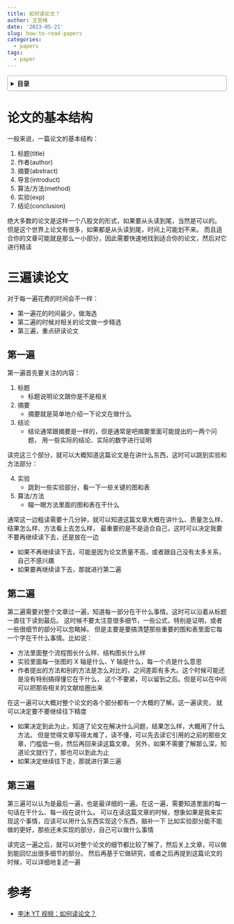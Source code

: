 ```yaml
---
title: 如何读论文？
author: 王哲峰
date: '2023-05-21'
slug: how-to-read-papers
categories:
  - papers
tags:
  - paper
---
```


<style>
details {
    border: 1px solid #aaa;
    border-radius: 4px;
    padding: .5em .5em 0;
}
summary {
    font-weight: bold;
    margin: -.5em -.5em 0;
    padding: .5em;
}
details[open] {
    padding: .5em;
}
details[open] summary {
    border-bottom: 1px solid #aaa;
    margin-bottom: .5em;
}
img {
    pointer-events: none;
}
</style>

<details><summary>目录</summary><p>

- [论文的基本结构](#论文的基本结构)
- [三遍读论文](#三遍读论文)
  - [第一遍](#第一遍)
  - [第二遍](#第二遍)
  - [第三遍](#第三遍)
- [参考](#参考)
</p></details><p></p>

# 论文的基本结构

一般来说，一篇论文的基本结构：

1. 标题(title)
2. 作者(author)
3. 摘要(abstract)
4. 导言(introduct)
5. 算法/方法(method)
6. 实验(exp)
7. 结论(conclusion)

绝大多数的论文是这样一个八股文的形式，如果要从头读到尾，当然是可以的。
但是这个世界上论文有很多，如果都是从头读到尾，时间上可能划不来。
而且适合你的文章可能就是那么一小部分，因此需要快速地找到适合你的论文，然后对它进行精读

# 三遍读论文

对于每一遍花费的时间会不一样：

* 第一遍花的时间最少，做海选
* 第二遍的时候对相关的论文做一步精选
* 第三遍，重点研读论文

## 第一遍

第一遍首先要关注的内容：

1. 标题
    - 标题说明论文跟你是不是相关
2. 摘要
    - 摘要就是简单地介绍一下论文在做什么
3. 结论
    - 结论通常跟摘要是一样的，但是通常是吧摘要里面可能提出的一两个问题，
      用一些实际的结论、实际的数字进行证明

读完这三个部分，就可以大概知道这篇论文是在讲什么东西，这时可以跳到实验和方法部分：

4. 实验
    - 跳到一些实验部分，看一下一些关键的图和表
5. 算法/方法
    - 瞄一眼方法里面的图和表在干什么

通常这一边粗读需要十几分钟，就可以知道这篇文章大概在讲什么、质量怎么样、结果怎么样、方法看上去怎么样，
最重要的是不是适合自己，这时可以决定我要不要再继续读下去，还是放在一边

* 如果不再继续读下去，可能是因为论文质量不高，或者跟自己没有太多关系，自己不感兴趣
* 如果要再继续读下去，那就进行第二遍

## 第二遍

第二遍需要对整个文章过一遍，知道每一部分在干什么事情。这时可以沿着从标题一直往下读到最后。
这时候不要太注意很多细节，一些公式，特别是证明，或者一些很细节的部分可以忽略掉。
但是主要是要搞清楚那些重要的图和表里面它每一个字在干什么事情。比如说：

* 方法里面整个流程图长什么样、结构图长什么样
* 实验里面每一张图的 X 轴是什么、Y 轴是什么，每一个点是什么意思
* 作者提出的方法和别的方法是怎么对比的，之间差距有多大。这个时候可能还是没有特别搞得懂它在干什么，
  这个不要紧，可以留到之后。但是可以在中间可以把那些相关的文献给圈出来

在这一遍可以大概对整个论文的各个部分都有一个大概的了解。这一遍读完，
就可以决定要不要继续往下精度

* 如果决定到此为止，知道了论文在解决什么问题，结果怎么样，大概用了什么方法。
  但是觉得文章写得太难了，读不懂，可以先去读它引用的之前的那些文章，门槛低一些，然后再回来读这篇文章。
  另外，如果不需要了解那么深，知道论文就行了，那也可以到此为止
* 如果决定继续往下走，那就进行第三遍

## 第三遍

第三遍可以认为是最后一遍，也是最详细的一遍。在这一遍，需要知道里面的每一句话在干什么、每一段在说什么。
可以在读这篇文章的时候，想象如果是我来实现这个事情，应该可以用什么东西实现这个东西，脑补一下
比如实验部分能不能做的更好，那些还未实现的部分，自己可以做什么事情

读完这一遍之后，就可以对整个论文的细节都比较了解了，然后关上文章，可以做到能回忆出很多细节的部分。
然后再基于它做研究，或者之后再提到这篇论文的时候，可以详细地复述一遍

# 参考

* [李沐 YT 视频：如何读论文？](https://www.youtube.com/watch?v=txjl_Q4jCyQ&list=PLFXJ6jwg0qW-7UM8iUTj3qKqdhbQULP5I)